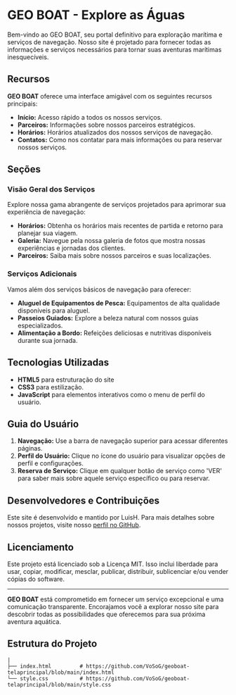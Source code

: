 # GEO BOAT - Explore as Águas
Bem-vindo ao GEO BOAT, seu portal definitivo para exploração marítima e serviços de navegação. Nosso site é projetado para fornecer todas as informações e serviços necessários para tornar suas aventuras marítimas inesquecíveis.

## Recursos

**GEO BOAT** oferece uma interface amigável com os seguintes recursos principais:

- **Início:** Acesso rápido a todos os nossos serviços.
- **Parceiros:** Informações sobre nossos parceiros estratégicos.
- **Horários:** Horários atualizados dos nossos serviços de navegação.
- **Contatos:** Como nos contatar para mais informações ou para reservar nossos serviços.

## Seções

### Visão Geral dos Serviços

Explore nossa gama abrangente de serviços projetados para aprimorar sua experiência de navegação:

- **Horários:** Obtenha os horários mais recentes de partida e retorno para planejar sua viagem.
- **Galeria:** Navegue pela nossa galeria de fotos que mostra nossas experiências e jornadas dos clientes.
- **Parceiros:** Saiba mais sobre nossos parceiros e suas localizações.

### Serviços Adicionais

Vamos além dos serviços básicos de navegação para oferecer:

- **Aluguel de Equipamentos de Pesca:** Equipamentos de alta qualidade disponíveis para aluguel.
- **Passeios Guiados:** Explore a beleza natural com nossos guias especializados.
- **Alimentação a Bordo:** Refeições deliciosas e nutritivas disponíveis durante sua jornada.

## Tecnologias Utilizadas

- **HTML5** para estruturação do site
- **CSS3** para estilização.
- **JavaScript** para elementos interativos como o menu de perfil do usuário.

## Guia do Usuário

1. **Navegação:** Use a barra de navegação superior para acessar diferentes páginas.
2. **Perfil do Usuário:** Clique no ícone do usuário para visualizar opções de perfil e configurações.
3. **Reserva de Serviço:** Clique em qualquer botão de serviço como 'VER' para saber mais sobre aquele serviço específico ou para reservar.

## Desenvolvedores e Contribuições

Este site é desenvolvido e mantido por LuisH. Para mais detalhes sobre nossos projetos, visite nosso [perfil no GitHub](https://github.com/VoSoG?tab=repositories).

## Licenciamento

Este projeto está licenciado sob a Licença MIT. Isso inclui liberdade para usar, copiar, modificar, mesclar, publicar, distribuir, sublicenciar e/ou vender cópias do software.

---

**GEO BOAT** está comprometido em fornecer um serviço excepcional e uma comunicação transparente. Encorajamos você a explorar nosso site para descobrir todas as possibilidades que oferecemos para sua próxima aventura aquática.


## Estrutura do Projeto
```plaintext
|
├── index.html         # https://github.com/VoSoG/geoboat-telaprincipal/blob/main/index.html
└── style.css          # https://github.com/VoSoG/geoboat-telaprincipal/blob/main/style.css
